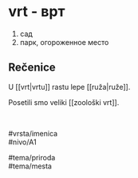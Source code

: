 # vrt - врт

1. сад  
2. парк, огороженное место

## Rečenice

U [[vrt|vrtu]] rastu lepe [[ruža|ruže]].  

Posetili smo veliki [[zoološki vrt]].  

<br>

#vrsta/imenica  
#nivo/A1  

#tema/priroda  
#tema/mesta  
